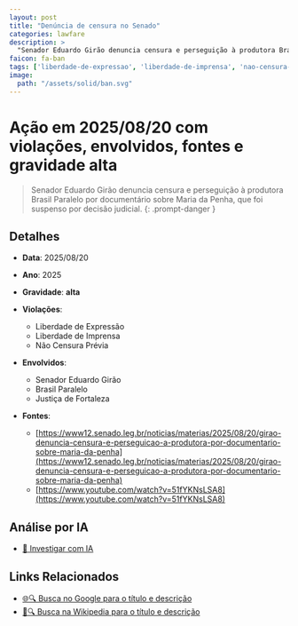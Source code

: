 ```yaml
---
layout: post
title: "Denúncia de censura no Senado"
categories: lawfare
description: > 
  "Senador Eduardo Girão denuncia censura e perseguição à produtora Brasil Paralelo por documentário sobre Maria da Penha, que foi suspenso por decisão judicial."
faicon: fa-ban
tags: ['liberdade-de-expressao', 'liberdade-de-imprensa', 'nao-censura-previa', 'senador-eduardo-girao', 'brasil-paralelo', 'justica-de-fortaleza', 'gravidade-alta', 'censura', 'documentario', 'maria-da-penha', 'brasil-paralelo', 'senado']
image:
  path: "/assets/solid/ban.svg"
---
```


# Ação em 2025/08/20 com violações, envolvidos, fontes e gravidade alta

> Senador Eduardo Girão denuncia censura e perseguição à produtora Brasil Paralelo por documentário sobre Maria da Penha, que foi suspenso por decisão judicial.
{: .prompt-danger }

## Detalhes
- **Data**: 2025/08/20
- **Ano**: 2025
- **Gravidade**: **alta** <i class="fas fa-ban"></i>

- **Violações**:
  - Liberdade de Expressão
  - Liberdade de Imprensa
  - Não Censura Prévia
- **Envolvidos**:
  - Senador Eduardo Girão
  - Brasil Paralelo
  - Justiça de Fortaleza
- **Fontes**:
  - [https://www12.senado.leg.br/noticias/materias/2025/08/20/girao-denuncia-censura-e-perseguicao-a-produtora-por-documentario-sobre-maria-da-penha](https://www12.senado.leg.br/noticias/materias/2025/08/20/girao-denuncia-censura-e-perseguicao-a-produtora-por-documentario-sobre-maria-da-penha)
  - [https://www.youtube.com/watch?v=51fYKNsLSA8](https://www.youtube.com/watch?v=51fYKNsLSA8)

## Análise por IA
- [🤖 Investigar com IA](https://www.perplexity.ai/search?q=%20Den%C3%BAncia%20de%20censura%20no%20Senado%20Senador%20Eduardo%20Gir%C3%A3o%20denuncia%20censura%20e%20persegui%C3%A7%C3%A3o%20%C3%A0%20produtora%20Brasil%20Paralelo%20por%20document%C3%A1rio%20sobre%20Maria%20da%20Penha%2C%20que%20foi%20suspenso%20por%20decis%C3%A3o%20judicial.%20Liberdade%20de%20Express%C3%A3o%20Liberdade%20de%20Imprensa%20N%C3%A3o%20Censura%20Pr%C3%A9via%202025%20gravidade%20alta)

## Links Relacionados
- [🌐🔍 Busca no Google para o título e descrição](https://www.google.com/search?q=%20Den%C3%BAncia%20de%20censura%20no%20Senado%20Senador%20Eduardo%20Gir%C3%A3o%20denuncia%20censura%20e%20persegui%C3%A7%C3%A3o%20%C3%A0%20produtora%20Brasil%20Paralelo%20por%20document%C3%A1rio%20sobre%20Maria%20da%20Penha%2C%20que%20foi%20suspenso%20por%20decis%C3%A3o%20judicial.%20Liberdade%20de%20Express%C3%A3o%20Liberdade%20de%20Imprensa%20N%C3%A3o%20Censura%20Pr%C3%A9via%202025%20gravidade%20alta)
- [📖🔍 Busca na Wikipedia para o título e descrição](https://pt.wikipedia.org/w/index.php?search=%20Den%C3%BAncia%20de%20censura%20no%20Senado%20Senador%20Eduardo%20Gir%C3%A3o%20denuncia%20censura%20e%20persegui%C3%A7%C3%A3o%20%C3%A0%20produtora%20Brasil%20Paralelo%20por%20document%C3%A1rio%20sobre%20Maria%20da%20Penha%2C%20que%20foi%20suspenso%20por%20decis%C3%A3o%20judicial.%20Liberdade%20de%20Express%C3%A3o%20Liberdade%20de%20Imprensa%20N%C3%A3o%20Censura%20Pr%C3%A9via%202025%20gravidade%20alta)

